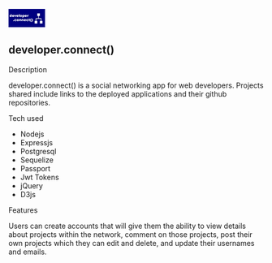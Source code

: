 ![logo](https://github.com/snatow/final-project/blob/master/public/images/logo_small.png)

## developer.connect()

Description

developer.connect() is a social networking app for web developers. Projects shared include links to the deployed applications and their github repositories.

Tech used
- Nodejs
- Expressjs
- Postgresql
- Sequelize
- Passport
- Jwt Tokens
- jQuery
- D3js

Features

Users can create accounts that will give them the ability to view details about projects within the network, comment on those projects, post their own projects which they can edit and delete, and update their usernames and emails. 